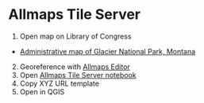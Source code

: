 # Allmaps Tile Server

1. Open map on Library of Congress
  - [Administrative map of Glacier National Park, Montana](https://www.loc.gov/resource/g4252g.ct007663/?r=0.328,0.431,0.202,0.105,0)
2. Georeference with [Allmaps Editor](https://editor.allmaps.org/#/georeference?url=https%3A%2F%2Fwww.loc.gov%2Fitem%2F2016586564%2Fmanifest.json&image=n4PPLrs1Pdai9HhP)
3. Open [Allmaps Tile Server notebook](https://observablehq.com/@bertspaan/allmaps-tile-server?url=https://www.loc.gov/item/2016586564/manifest.json)
4. Copy XYZ URL template
5. Open in QGIS
